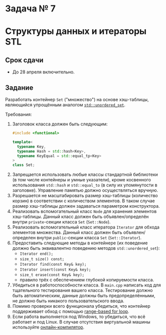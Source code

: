 # Задача № 7
# Структуры данных и итераторы STL

## Срок сдачи

- До 28 апреля включительно.



## Задание

Разработать контейнер `Set` ("множество") на основе хэш-таблицы, являющийся упрощённым аналогом
[`std::unordered_set`](https://en.cppreference.com/w/cpp/container/unordered_set).

Требования:
1. Заголовок класса должен быть следующим:
   ```cpp
   #include <functional>

   template<
     typename Key,
     typename Hash = std::hash<Key>,
     typename KeyEqual = std::equal_tp<Key>
   >
   class Set;
   ```
2. Запрещается использовать любые классы стандартной библиотеки (в том числе контейнеры и умные указатели),
   кроме косвенного использования `std::hash` и `std::equal_to` (в силу их упомянутости в заголовке).
   Управление памятью должно осуществляться вручную.
3. Разрешается не масштабировать размер хэш-таблицы (количество корзин)
   в соответствии с количеством элементов.
   В таком случае размер хэш-таблицы должен задаваться параметром конструктора.
4. Реализовать вспомогательный класс `Node` для хранения элементов хэш-таблицы.
   Данный класс должен быть объявлен/определён внутри `private`-секции класса `Set` (`Set::Node`).
5. Реализовать вспомогательный класс итератора `Iterator` для обхода элементов множества.
   Данный класс должен быть объявлен/определен внутри `public`-секции класса `Set` (`Set::Iterator`).
6. Предоставить следующие методы в контейнере
   (их поведение должно быть эквивалентно поведению методов `std::unordered_set`):
   - `Iterator end();`
   - `size_t size() const;`
   - `Iterator find(const Key& key);`
   - `Iterator insert(const Key& key);`
   - `size_t erase(const Key& key);`
   - правило трёх с обеспечением глубокой копируемости класса.
7. Убедиться в работоспособности класса.
   В `main.cpp` написать код для тщательного тестирования вашего класса.
   Тестирование должно быть автоматическим, данные должны быть предопределёнными,
   не должно быть никакого пользовательского ввода.
8. Помимо проверки всего функционала убедиться, что контейнер поддерживает обход с помощью
   [range-based for loop](https://en.cppreference.com/w/cpp/language/range-for).
9. Если работа выполняется под Windows, то убедиться, что всё работает и под Linux.
   В случае отсутствия виртуальной машины используйте
   [онлайн-компилятор](https://www.programiz.com/cpp-programming/online-compiler/).
